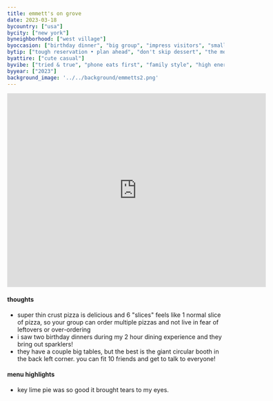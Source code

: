 ```yaml
---
title: emmett's on grove
date: 2023-03-18
bycountry: ["usa"]
bycity: ["new york"]
byneighborhood: ["west village"]
byoccasion: ["birthday dinner", "big group", "impress visitors", "small group", "pizza"]
bytip: ["tough reservation • plan ahead", "don't skip dessert", "the more the merrier"]
byattire: ["cute casual"]
byvibe: ["tried & true", "phone eats first", "family style", "high energy", "friendly staff • welcoming", "close quarters"]
byyear: ["2023"]
background_image: '../../background/emmetts2.png'
---
```


<iframe src="https://www.google.com/maps/embed?pb=!1m18!1m12!1m3!1d3023.322850419176!2d-74.00708912397329!3d40.73292097139049!2m3!1f0!2f0!3f0!3m2!1i1024!2i768!4f13.1!3m3!1m2!1s0x89c2593b38964921%3a0xca15ababdded7d73!2semmett&#39;s%20on%20grove!5e0!3m2!1sen!2sus!4v1694543324230!5m2!1sen!2sus" width="600" height="450" style="border:0;" allowfullscreen="" loading="lazy" referrerpolicy="no-referrer-when-downgrade"></iframe>

#### thoughts
* super thin crust pizza is delicious and 6 "slices" feels like 1 normal slice of pizza, so your group can order multiple pizzas and not live in fear of leftovers or over-ordering
* i saw two birthday dinners during my 2 hour dining experience and they bring out sparklers! 
* they have a couple big tables, but the best is the giant circular booth in the back left corner. you can fit 10 friends and get to talk to everyone!

#### menu highlights
* key lime pie was so good it brought tears to my eyes.